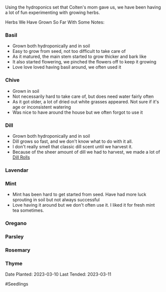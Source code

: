 ---
---

Using the hydroponics set that Colten's mom gave us, we have been having a lot of fun experimenting with growing herbs.

Herbs We Have Grown So Far With Some Notes: 

### Basil

* Grown both hydroponically and in soil
* Easy to grow from seed, not too difficult to take care of
* As it matured, the main stem started to grow thicker and bark like
* It also started flowering, we pinched the flowers off to keep it growing
* Love love loved having basil around, we often used it

### Chive

* Grown in soil
* Not necessarily hard to take care of, but does need water fairly often
* As it got older, a lot of dried out white grasses appeared. Not sure if it's age or inconsistent watering
* Was nice to have around the house but we often forgot to use it 

### Dill

* Grown both hydroponically and in soil
* Dill grows so fast, and we don't know what to do with it all.
* I don't really smell that classic dill scent until we harvest it.
* Because of the sheer amount of dill we had to harvest, we made a lot of [Dill Rolls](https://monasterykitchen.org/savory-dill-rolls/)

### Lavendar

### Mint

* Mint has been hard to get started from seed. Have had more luck sprouting in soil but not always successful
* Love having it around but we don't often use it. I liked it for fresh mint tea sometimes.

### Oregano
### Parsley
### Rosemary
### Thyme

Date Planted: 2023-03-10
Last Tended: 2023-03-11

#Seedlings
